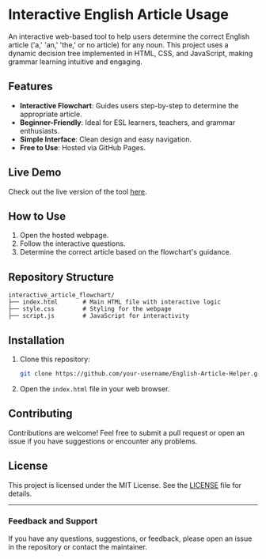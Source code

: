 # Interactive English Article Usage

An interactive web-based tool to help users determine the correct English article ('a,' 'an,' 'the,' or no article) for any noun. This project uses a dynamic decision tree implemented in HTML, CSS, and JavaScript, making grammar learning intuitive and engaging.

## Features
- **Interactive Flowchart**: Guides users step-by-step to determine the appropriate article.
- **Beginner-Friendly**: Ideal for ESL learners, teachers, and grammar enthusiasts.
- **Simple Interface**: Clean design and easy navigation.
- **Free to Use**: Hosted via GitHub Pages.

## Live Demo
Check out the live version of the tool [here](#).

## How to Use
1. Open the hosted webpage.
2. Follow the interactive questions.
3. Determine the correct article based on the flowchart's guidance.

## Repository Structure
```
interactive_article_flowchart/
├── index.html       # Main HTML file with interactive logic
├── style.css        # Styling for the webpage
├── script.js        # JavaScript for interactivity
```

## Installation
1. Clone this repository:
   ```bash
   git clone https://github.com/your-username/English-Article-Helper.git
   ```
2. Open the `index.html` file in your web browser.

## Contributing
Contributions are welcome! Feel free to submit a pull request or open an issue if you have suggestions or encounter any problems.

## License
This project is licensed under the MIT License. See the [LICENSE](LICENSE) file for details.

---

### Feedback and Support
If you have any questions, suggestions, or feedback, please open an issue in the repository or contact the maintainer.
